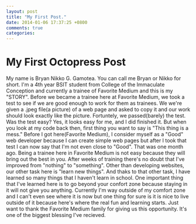 ```yaml
---
layout: post
title: "My First Post."
date: 2014-01-06 17:37:25 +0800
comments: true
categories: 
---
```

<body>
	<h1>My First Octopress Post</h1>
	My name is Bryan Nikko G. Gamotea. You can call me Bryan or Nikko for short. I'm a 4th year BSIT student from College of the Immaculate Conception and currently a trainee of Favorite Medium and this is my "STORY". Before we became a trainee here at Favorite Medium, we took a test to see if we are good enough to work for them as trainees. We we're given a .jpeg file(a picture) of a web page and asked to copy it and our work should look exactly like the picture. Fortuntely, we passed(barely) the test. Was the test easy? Yes, it looks easy for me, and I did finished it. But when you look at my code back then, first thing you want to say is "This thing is a mess." Before I got here(Favorite Medium), I consider myself as a "Good" web developer because I can create simple web pages but after I took that test I can now say that I'm not even close to "Good". That was one month ago. Being a trainee here in Favorite Medium is not easy because they will bring out the best in you. After weeks of training there's no doubt that I've improved from "nothing" to "something". Other than developing websites, our other task here is "learn new things". And thaks to that other task, I have learned so many things that I haven't learn in school. One important thing that I've learned here is to go beyond your confort zone because staying in it will not give you anything. Currently I'm way outside of my comfort zone and I can't even see where it is now but one thing for sure is it is nice to live outside of it because here's where the real fun and learning starts. Just want to thank the Favorite Medium family for giving us this opportunity. It's one of the biggest blessing I've recieved.
	
</body>